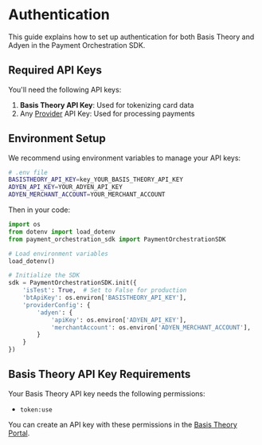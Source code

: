 # Authentication

This guide explains how to set up authentication for both Basis Theory and Adyen in the Payment Orchestration SDK.

## Required API Keys

You'll need the following API keys:

1. **Basis Theory API Key**: Used for tokenizing card data
2. Any [Provider](./providers/index.md) API Key: Used for processing payments

## Environment Setup

We recommend using environment variables to manage your API keys:

```bash
# .env file
BASISTHEORY_API_KEY=key_YOUR_BASIS_THEORY_API_KEY
ADYEN_API_KEY=YOUR_ADYEN_API_KEY
ADYEN_MERCHANT_ACCOUNT=YOUR_MERCHANT_ACCOUNT
```

Then in your code:

```python
import os
from dotenv import load_dotenv
from payment_orchestration_sdk import PaymentOrchestrationSDK

# Load environment variables
load_dotenv()

# Initialize the SDK
sdk = PaymentOrchestrationSDK.init({
    'isTest': True,  # Set to False for production
    'btApiKey': os.environ['BASISTHEORY_API_KEY'],
    'providerConfig': {
        'adyen': {
            'apiKey': os.environ['ADYEN_API_KEY'],
            'merchantAccount': os.environ['ADYEN_MERCHANT_ACCOUNT'],
        }
    }
})
```

## Basis Theory API Key Requirements

Your Basis Theory API key needs the following permissions:

- `token:use`

You can create an API key with these permissions in the [Basis Theory Portal](https://portal.basistheory.com).